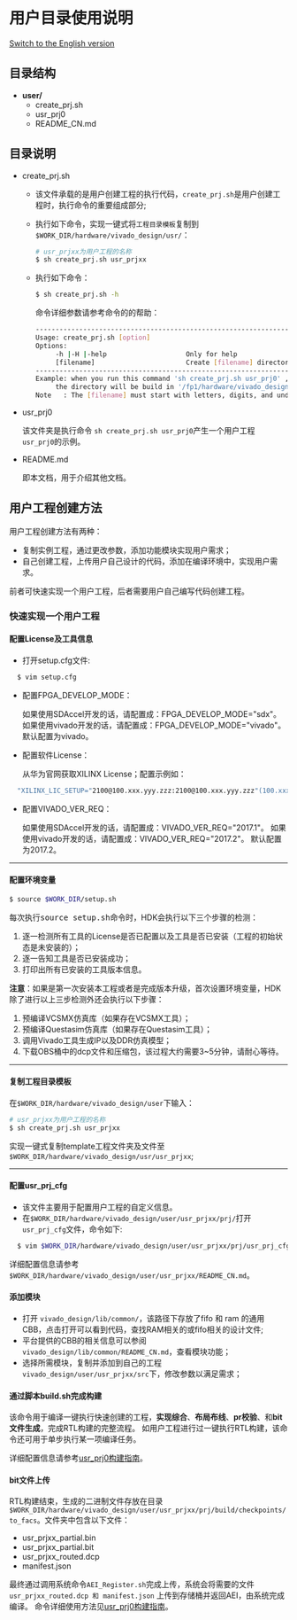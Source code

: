 # 用户目录使用说明

[Switch to the English version](./README.md)

## 目录结构

- **user/**
  - create_prj.sh
  - usr_prj0
  - README_CN.md

## 目录说明

- create_prj.sh
  - 该文件承载的是用户创建工程的执行代码，`create_prj.sh`是用户创建工程时，执行命令的重要组成部分;
  - 执行如下命令，实现一键式将`工程目录模板`复制到`$WORK_DIR/hardware/vivado_design/usr/`：

    ```bash
    # usr_prjxx为用户工程的名称
    $ sh create_prj.sh usr_prjxx
    ```

  - 执行如下命令：

    ```bash
    $ sh create_prj.sh -h
    ```

    命令详细参数请参考命令的的帮助：

    ```bash
    ---------------------------------------------------------------------
    Usage: create_prj.sh [option]
    Options:
         -h |-H |-help                    Only for help
         [filename]                       Create [filename] directory
    ---------------------------------------------------------------------
    Example: when you run this command 'sh create_prj.sh usr_prj0' ,
         the directory will be build in '/fp1/hardware/vivado_design/usr/usr_prj0'
    Note   : The [filename] must start with letters, digits, and underscores.
    ```

- usr_prj0

  该文件夹是执行命令 `sh create_prj.sh usr_prj0`产生一个用户工程 `usr_prj0`的示例。

- README.md

  即本文档，用于介绍其他文档。

## 用户工程创建方法

用户工程创建方法有两种：

- 复制实例工程，通过更改参数，添加功能模块实现用户需求；
- 自己创建工程，上传用户自己设计的代码，添加在编译环境中，实现用户需求。

前者可快速实现一个用户工程，后者需要用户自己编写代码创建工程。

### 快速实现一个用户工程

#### 配置License及工具信息

- 打开setup.cfg文件:

```bash
  $ vim setup.cfg
```

- 配置FPGA_DEVELOP_MODE：

  如果使用SDAccel开发的话，请配置成：FPGA_DEVELOP_MODE="sdx"。
  如果使用vivado开发的话，请配置成：FPGA_DEVELOP_MODE="vivado"。
  默认配置为vivado。

- 配置软件License：

  从华为官网获取XILINX License；配置示例如：

```bash
  "XILINX_LIC_SETUP="2100@100.xxx.yyy.zzz:2100@100.xxx.yyy.zzz"(100.xxx.yyy.zzz表示license的ip地址).
```

- 配置VIVADO_VER_REQ：

  如果使用SDAccel开发的话，请配置成：VIVADO_VER_REQ="2017.1"。
  如果使用vivado开发的话，请配置成：VIVADO_VER_REQ="2017.2"。
  默认配置为2017.2。

---

#### 配置环境变量

  ```bash
  $ source $WORK_DIR/setup.sh
  ```

每次执行<kbd>source setup.sh</kbd>命令时，HDK会执行以下三个步骤的检测：

1. 逐一检测所有工具的License是否已配置以及工具是否已安装（工程的初始状态是未安装的）；
2. 逐一告知工具是否已安装成功；
3. 打印出所有已安装的工具版本信息。

**注意**：如果是第一次安装本工程或者是完成版本升级，首次设置环境变量，HDK除了进行以上三步检测外还会执行以下步骤：

1. 预编译VCSMX仿真库（如果存在VCSMX工具）；
2. 预编译Questasim仿真库（如果存在Questasim工具）；
3. 调用Vivado工具生成IP以及DDR仿真模型；
4. 下载OBS桶中的dcp文件和压缩包，该过程大约需要3~5分钟，请耐心等待。

---

#### 复制工程目录模板

  在`$WORK_DIR/hardware/vivado_design/user`下输入：

  ````bash
  # usr_prjxx为用户工程的名称
  $ sh create_prj.sh usr_prjxx
  ````

  实现一键式复制template工程文件夹及文件至`$WORK_DIR/hardware/vivado_design/usr/usr_prjxx`;

---

#### 配置usr_prj_cfg

- 该文件主要用于配置用户工程的自定义信息。
- 在`$WORK_DIR/hardware/vivado_design/user/usr_prjxx/prj/`打开`usr_prj_cfg`文件，命令如下:

```bash
  $ vim $WORK_DIR/hardware/vivado_design/user/usr_prjxx/prj/usr_prj_cfg
```

详细配置信息请参考`$WORK_DIR/hardware/vivado_design/user/usr_prjxx/README_CN.md`。

#### 添加模块

- 打开 `vivado_design/lib/common/`，该路径下存放了fifo 和 ram 的通用 CBB，点击打开可以看到代码，查找RAM相关的或fifo相关的设计文件;
- 平台提供的CBB的相关信息可以参阅`vivado_design/lib/common/README_CN.md`，查看模块功能；
- 选择所需模块，复制并添加到自己的工程`vivado_design/user/usr_prjxx/src`下，修改参数以满足需求；

#### 通过脚本build.sh完成构建

该命令用于编译一键执行快速创建的工程，**实现综合**、**布局布线**、**pr校验**、和**bit文件生成**，完成RTL构建的完整流程。
如用户工程进行过一键执行RTL构建，该命令还可用于单步执行某一项编译任务。

详细配置信息请参考[usr_prj0构建指南](./usr_prj0/README_CN.md)。

#### bit文件上传

RTL构建结束，生成的二进制文件存放在目录`$WORK_DIR/hardware/vivado_design/user/usr_prjxx/prj/build/checkpoints/to_facs`。文件夹中包含以下文件：

- usr_prjxx_partial.bin
- usr_prjxx_partial.bit
- usr_prjxx_routed.dcp
- manifest.json

最终通过调用系统命令`AEI_Register.sh`完成上传，系统会将需要的文件`usr_prjxx_routed.dcp 和 manifest.json` 上传到存储桶并返回AEI，由系统完成编译。
命令详细使用方法见[usr_prj0构建指南](./usr_prj0/README_CN.md)。

